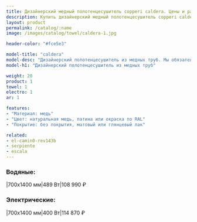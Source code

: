 ```yaml
---
title: Дизайнерский медный полотенцесушитель copperi caldera. Цены и размеры.
description: Купить дизайнерский медный полотенцесушитель copperi caldera в Москве по цене производителя.
layout: product
permalink: /catalog/:name
image: /images/catalog/towel/caldera-1.jpg

header-color: "#fce5e3"

model-title: "caldera"
model-desc: "Дизайнерский полотенцесушитель из медных труб. Мы обязательно когда-нибудь придумаем крутое описание для этой модели, но сейчас совсем не до того. Посмотрите пока на картинки, всё и так понятно. А если не понятно, позвоните нам и мы всё расскажем. Или напишите, если не любите звонить."
model-h1: "Дизайнерский полотенцесушитель из медных труб"

weight: 20
product: 1
towel: 1
electro: 1
ar: 1

features:
- "Материал: медь"
- "Цвет: натуральная медь, патина или окраска по RAL"
- "Покрытие: без покрытия, матовый или глянцевый лак"

related:
- el-camin0-rev143b
- serpiente
- escala
---
```

### Водяные:

|700x1400 мм|489 Вт|108 990 ₽

### Электрические:

|700x1400 мм|400 Вт|114 870 ₽